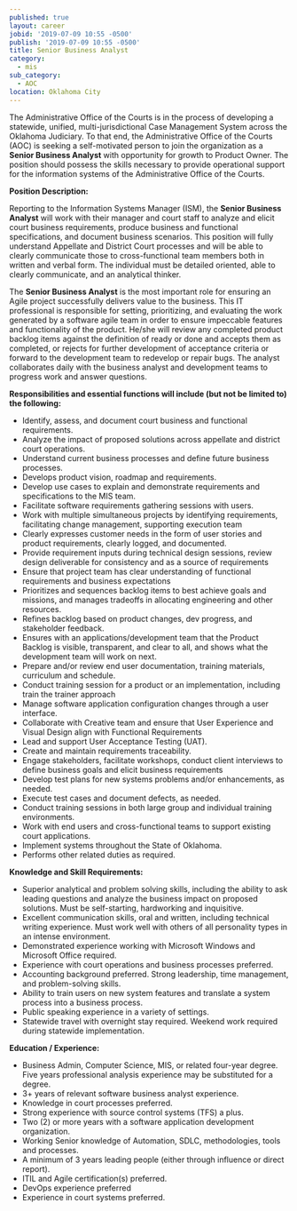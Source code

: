 ```yaml
---
published: true
layout: career
jobid: '2019-07-09 10:55 -0500'
publish: '2019-07-09 10:55 -0500'
title: Senior Business Analyst
category:
  - mis
sub_category:
  - AOC
location: Oklahoma City
---
```

The Administrative Office of the Courts is in the process of developing a statewide, unified, multi-jurisdictional Case Management System across the Oklahoma Judiciary.  To that end, the Administrative Office of the Courts (AOC) is seeking a self-motivated person to join the organization as a **Senior Business Analyst** with opportunity for growth to Product Owner.  The position should possess the skills necessary to provide operational support for the information systems of the Administrative Office of the Courts.

**Position Description:**

Reporting to the Information Systems Manager (ISM), the **Senior Business Analyst** will work with their manager and court staff to analyze and elicit court business requirements, produce business and functional specifications, and document business scenarios.  This position will fully understand Appellate and District Court processes and will be able to clearly communicate those to cross-functional team members both in written and verbal form. The individual must be detailed oriented, able to clearly communicate, and an analytical thinker.

The **Senior Business Analyst** is the most important role for ensuring an Agile project successfully delivers value to the business.  This IT professional is responsible for setting, prioritizing, and evaluating the work generated by a software agile team in order to ensure impeccable features and functionality of the product.  He/she will review any completed product backlog items against the definition of ready or done and accepts them as completed, or rejects for further development of acceptance criteria or forward to the development team to redevelop or repair bugs. The analyst collaborates daily with the business analyst and development teams to progress work and answer questions.



**Responsibilities and essential functions will include (but not be limited to) the following:**

- Identify, assess, and document court business and functional requirements.
- Analyze the impact of proposed solutions across appellate and district court operations.
- Understand current business processes and define future business processes. 
- Develops product vision, roadmap and requirements.
- Develop use cases to explain and demonstrate requirements and specifications to the MIS team.
- Facilitate software requirements gathering sessions with users.
- Work with multiple simultaneous projects by identifying requirements, facilitating change management, supporting execution team
- Clearly expresses customer needs in the form of user stories and product requirements, clearly logged, and documented.
- Provide requirement inputs during technical design sessions, review design deliverable for consistency and as a source of requirements
- Ensure that project team has clear understanding of functional requirements and business expectations
- Prioritizes and sequences backlog items to best achieve goals and missions, and manages tradeoffs in allocating engineering and other resources.
- Refines backlog based on product changes, dev progress, and stakeholder feedback.
- Ensures with an applications/development team that the Product Backlog is visible, transparent, and clear to all, and shows what the development team will work on next.
- Prepare and/or review end user documentation, training materials, curriculum and schedule.
- Conduct training session for a product or an implementation, including train the trainer approach
- Manage software application configuration changes through a user interface.
- Collaborate with Creative team and ensure that User Experience and Visual Design align with Functional Requirements
- Lead and support User Acceptance Testing (UAT).
- Create and maintain requirements traceability.
- Engage stakeholders, facilitate workshops, conduct client interviews to define business goals and elicit business requirements
- Develop test plans for new systems problems and/or enhancements, as needed.
- Execute test cases and document defects, as needed.
- Conduct training sessions in both large group and individual training environments.
- Work with end users and cross-functional teams to support existing court applications.
- Implement systems throughout the State of Oklahoma.
- Performs other related duties as required.

**Knowledge and Skill Requirements:**

- Superior analytical and problem solving skills, including the ability to ask leading questions and analyze the business impact on proposed solutions. Must be self-starting, hardworking and inquisitive.
- Excellent communication skills, oral and written, including technical writing experience.  Must work well with others of all personality types in an intense environment. 
- Demonstrated experience working with Microsoft Windows and Microsoft Office required.
- Experience with court operations and business processes preferred.
- Accounting background preferred. Strong leadership, time management, and problem-solving skills.
- Ability to train users on new system features and translate a system process into a business process.
- Public speaking experience in a variety of settings.
- Statewide travel with overnight stay required.  Weekend work required during statewide implementation.

**Education / Experience:**

- Business Admin, Computer Science, MIS, or related four-year degree.   Five years professional analysis experience may be substituted for a degree.
- 3+ years of relevant software business analyst experience.
- Knowledge in court processes preferred.
- Strong experience with source control systems (TFS) a plus.
- Two (2) or more years with a software application development organization.
- Working Senior knowledge of Automation, SDLC, methodologies, tools and processes.
- A minimum of 3 years leading people (either through influence or direct report).
- ITIL and Agile certification(s) preferred.
- DevOps experience preferred
- Experience in court systems preferred.


